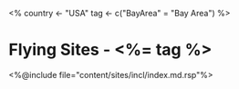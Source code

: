 <%
country <- "USA"
tag <- c("BayArea" = "Bay Area")
%>
# Flying Sites - <%= tag %>

<%@include file="content/sites/incl/index.md.rsp"%>
